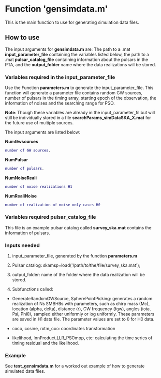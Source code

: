 # Function 'gensimdata.m'
This is the main function to use for generating simulation data files.
## How to use
The input arguments for **gensimdata.m** are: The path to a .mat **input_parameter_file** containing the variables listed below, the path to a .mat **pulsar_catalog_file** containing information about the pulsars in the PTA, and the **output_folder** name where the data realizations will be stored.

### Variables required in the input_parameter_file
Use the Function **parameters.m** to generate the input_parameter_file.
This function will generate a parameter file contains random GW sources, number of pulsars in the timing array, starting epoch of the observation, the information of noises and the searching range for PSO.

**Note**: Though these variables are already in the input_parameter_fil but will still be individually stored in a file **searchParams_simDataSKA_X.mat** for the future use of multiple sources.

The input arguments are listed below:

**NumGwsources**

```matlab
number of GW sources.
```

**NumPulsar**

```matlab
number of pulsars.
```

**NumNoiseReali**

```matlab
number of noise realizations H1
```

**NumRealiNoise**

```matlab
number of realization of noise only cases H0
```

### Variables required pulsar_catalog_file
This file is an example pulsar catalog called **survey_ska.mat** contains the information of pulsars.

### Inputs needed
1. input_parameter_file, generated by the function **parameters.m**

2. Pulsar catalog: skamsp=load('/path/to/the/file/survey_ska.mat');

3. output_folder: name of the folder where the data realization will be stored.

4. Subfunctions called:

* GenerateRandomGWSource, SpherePointPicking: generates a random realization of Ns SMBHBs with parameters, such as chirp mass (Mc), location (alpha, delta), distance (r), GW frequency (fgw), angles (iota, Psi, Phi0), sampled either uniformly or log uniformly. These parameters are saved in H1 data file. The parameter values are set to 0 for H0 data.

* coco, cosine, rotm_coo: coordinates transformation

* likelihood, InnProduct,LLR_PSOmpp, etc:  calculating the time series of timing residual and the likelihood.

### Example
See **test_gensimdata.m** for a worked out example of how to generate simulated data files.
